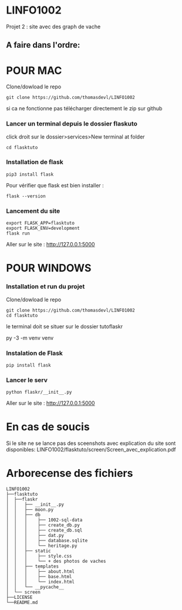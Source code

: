 # LINFO1002
Projet 2  : site avec des graph de vache

## A faire dans l'ordre:

# POUR MAC

Clone/dowload le repo

```
git clone https://github.com/thomasdevl/LINFO1002
```
si ca ne fonctionne pas télécharger directement le zip sur github


### Lancer un terminal depuis le dossier flaskuto

click droit sur le dossier>services>New terminal at folder

```
cd flasktuto
```

### Installation de flask

```
pip3 install flask
```
Pour vérifier que flask est bien installer :

```
flask --version
```

### Lancement du site

```
export FLASK_APP=flasktuto
export FLASK_ENV=development
flask run
```
Aller sur le site : http://127.0.0.1:5000 


# POUR WINDOWS

### Installation et run du projet

Clone/dowload le repo

```
git clone https://github.com/thomasdevl/LINFO1002
cd flasktuto
```
le terminal doit se situer sur le dossier tutoflaskr

py -3 -m venv venv

### Instalation de Flask
```
pip install flask
```

### Lancer le serv
```
python flaskr/__init__.py
```

Aller sur le site : http://127.0.0.1:5000 

# En cas de soucis

Si le site ne se lance pas des sceenshots avec explication du site sont disponibles:
LINFO1002/flasktuto/screen/Screen_avec_explication.pdf

# Arborecense des fichiers

```
LINFO1002
├──flasktuto
│  ├──flaskr
│  │   ├── __init__.py
│  │   ├── moon.py
│  │   ├── db
│  │   │    ├── 1002-sql-data
│  │   │    ├── create_db.py
│  │   │    ├── create_db.sql
│  │   │    ├── dat.py
│  │   │    ├── database.sqlite
│  │   │    └── heritage.py
│  │   ├── static
│  │   │    ├── style.css
│  │   │    └── + des photos de vaches
│  │   ├── templates
│  │   │    ├── about.html
│  │   │    ├── base.html
│  │   │    └── index.html
│  │   └── __pycache__
│  └── screen
├──LICENSE
└──README.md

```


